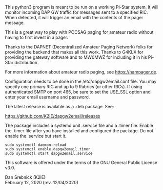 This python3 program is meant to be run on a working Pi-Star system.  It will
monitor incoming DAP GW traffic for messages sent to a specified RIC.  When
detected, it will trigger an email with the contents of the pager message.

This is a great way to play with POCSAG paging for amateur radio without
having to first invest in a pager.

Thanks to the DAPNET (Decentralized Amateur Paging Network) folks for providing
the backend that makes all this work.  Thanks to G4KLX for providing the
gateway software and to MW0MWZ for including it in his Pi-Star distribution.

For more information about amateur radio paging, see https://hampager.de.

Configuration needs to be done in the /etc/dapgw2email.conf file.  You may
specify one primary RIC and up to 9 Rubrics (or other RICs).  If using
authenticated SMTP on port 465, be sure to set the USE_SSL option and enter
your email username and password.

The latest release is available as a .deb package.  See:

https://github.com/K2IE/dapgw2email/releases

The package includes a systemd unit .service file and a .timer file.  Enable
the .timer file after you have installed and configured the package.  Do
not enable the .service but start it.

````
sudo systemctl daemon-reload
sudo systemctl enable dapgw2email.timer
sudo systemctl start dapgw2email.service
 ````

This software is offered under the terms of the GNU General Public License
v3.0.

Dan Srebnick (K2IE)<br>
February 12, 2020 (rev. 12/04/2020)
